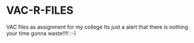 # VAC-R-FILES
VAC files as assignment for my college
Its just a alert that there is nothing your time gonna waste!!!!
:-)
